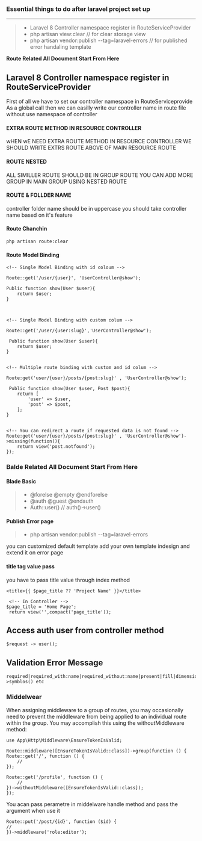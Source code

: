 ### Essential things to do after laravel project set up
***

> -   Laravel 8 Controller namespace register in RouteServiceProvider
> -   php artisan view:clear // for clear storage view
> -   php artisan vendor:publish --tag=laravel-errors // for published error handaling template



**Route Related All Document Start From Here**

## Laravel 8 Controller namespace register in RouteServiceProvider

First of all we have to set our controller namespace in RouteServiceprovide
As a global call then we can easilly write our controller name in route file without use namespace of controller

#### EXTRA ROUTE METHOD IN RESOURCE CONTROLLER

wHEN wE NEED EXTRA ROUTE METHOD IN RESOURCE CONTROLLER WE
SHOULD WRITE EXTRS ROUTE ABOVE OF MAIN RESOURCE ROUTE

#### ROUTE NESTED

ALL SIMILLER ROUTE SHOULD BE IN GROUP ROUTE YOU CAN ADD MORE
GROUP IN MAIN GROUP USING NESTED ROUTE

#### ROUTE & FOLLDER NAME

controller folder name should be in uppercase
you should take controller name based on it's feature


#### Route Chanchin
    php artisan route:clear


#### Route Model Binding

    <!-- Single Model Binding with id coloum -->

    Route::get('/user/{user}', 'UserController@show');

    Public function show(User $user){
        return $user;
    }



    <!-- Single Model Binding with custom colum -->

    Route::get('/user/{user:slug}','UserController@show');

     Public function show(User $user){
        return $user;
    }


    <!-- Multiple route binding with custom and id colum -->

    Route:get('user/{user}/posts/{post:slug}' , 'UserController@show');

     Public function show(User $user, Post $post){
        return [
            'user' => $user,
            'post' => $post,
        ];
    }


    <!-- You can redirect a route if requested data is not found -->
    Route:get('user/{user}/posts/{post:slug}' , 'UserController@show')->missing(function(){
        return view('post.notfound');
    });




### Balde Related All Document Start From Here

#### Blade Basic

> -   @forelse @empty @endforelse
> -   @auth @guest @endauth
> -   Auth::user() // auth()->user()

#### Publish Error page

> -   php artisan vendor:publish --tag=laravel-errors

you can customized default template add your own template indesign and extend it on error page

#### title tag value pass

you have to pass title value through index method

    <title>{{ $page_title ?? 'Project Name' }}</title>

     <!-- In Controller -->
    $page_title = 'Home Page';
     return view('',compact('page_title'));
     
     
 ## Access auth user from controller method
    $request -> user();


## Validation Error Message
    required|required_with:name|required_without:name|present|fill|dimension|Password::letters()->symblos() etc


### Middelwear

When assigning middleware to a group of routes, you may occasionally need to prevent the middleware from being applied to an individual route within the group. You may accomplish this using the withoutMiddleware method:

    use App\Http\Middleware\EnsureTokenIsValid;

    Route::middleware([EnsureTokenIsValid::class])->group(function () {
    Route::get('/', function () {
        //
    });

    Route::get('/profile', function () {
        //
    })->withoutMiddleware([EnsureTokenIsValid::class]);
    });


You acan pass perametre in middelware handle method and pass the argument when use it

    
    
    
    
    Route::put('/post/{id}', function ($id) {
    //
    })->middleware('role:editor');

